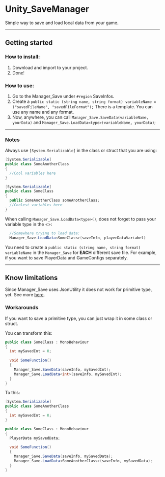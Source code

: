 # Unity_SaveManager
Simple way to save and load local data from your game.

___
## Getting started
### How to install:
1. Download and import to your project.
2. Done!

### How to use:
1. Go to the Manager_Save under `#region` SaveInfos.
2. Create a `public static (string name, string format) variableName = ("savedFileName", "savedFileFormat");` 
There is a template. You can use any name and any format.
3. Now, anywhere, you can call ```Manager_Save.SaveData(variableName, yourData)``` and ```Manager_Save.LoadData<type>(variableName, yourData)```;

___
### Notes  
Always use `[System.Serializable]` in the class or struct that you are using:
```C#
[System.Serializable]
public class SomeAnotherClass
{
  //Cool variables here
}

[System.Serializable]
public class SomeClass
{
  public SomeAnotherClass someAnotherClass;
  //Coolest variables here
}
```
When calling ```Manager_Save.LoadData<type>()```, does not forget to pass your variable type in the <>:
```C#  
  //Somewhere trying to load data:
  Manager_Save.LoadData<SomeClass>(saveInfo, playerDataVariabel)
  ```
  
You need to create a `public static (string name, string format) variableName` in the `Manager_Save` for **EACH** different save file. For example, if you want to save PlayerData and GameConfigs separately.
___
## Know limitations
Since Manager_Save uses JsonUtility it does not work for primitive type, yet. See more [here](https://docs.unity3d.com/ScriptReference/JsonUtility.ToJson.html).  

### Workarounds

If you want to save a primitive type, you can just wrap it in some class or struct.

You can transform this:

```C#
public class SomeClass : MonoBehaviour
{
  int mySavedInt = 0;
  
  void SomeFunction()
  {
    Manager_Save.SaveData(saveInfo, mySavedInt);
    Manager_Save.LoadData<int>(saveInfo, mySavedInt);
  }
}
```
To this:
```C#
[System.Serializable]
public class SomeAnotherClass
{
  int mySavedInt = 0;
}

public class SomeClass : MonoBehaviour
{
  PlayerData mySavedData;
  
  void SomeFunction()
  {
    Manager_Save.SaveData(saveInfo, mySavedData);
    Manager_Save.LoadData<SomeAnotherClass>(saveInfo, mySavedData);
  }
}
```
